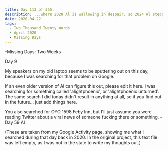 ```yaml
---
title: Day 113 of 365.
description: ...where 2020 Al is wallowing in despair, so 2024 Al stepped in to explain what happened in the two-week long Missing Days series.
date: 2020-04-22
tags:
  - Two Thousand Twenty Words
  - April 2020
  - Missing Days
---
```


-Missing Days: Two Weeks-

Day 9

My speakers on my old laptop seems to be sputtering out on this day, because I was searching for that problem on Google.

If an even older version of Al can figure this out, please edit it here. I was searching for something called 'alightphoenix', or 'alightphoenix unturned'. The same search I did today didn't result in anything at all, so if you find out in the future... just add things here. 

You also searched for OYO 1598 Feby Inn, but I'll just assume you were reading Twitter about a viral news of someone fucking there or something. -Day 59 Al

(These are taken from my Google Activity page, showing me what I searched during that day back in 2020. In the original project, this text file was left empty, as I was not in the state to write my thoughts out.)